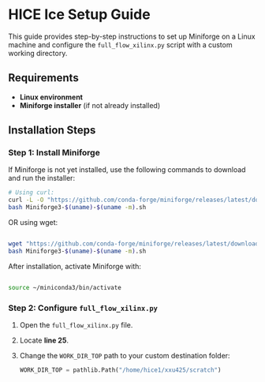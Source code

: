 # HICE Ice Setup Guide

This guide provides step-by-step instructions to set up Miniforge on a Linux machine and configure the `full_flow_xilinx.py` script with a custom working directory.

## Requirements

- **Linux environment**
- **Miniforge installer** (if not already installed)

## Installation Steps

### Step 1: Install Miniforge

If Miniforge is not yet installed, use the following commands to download and run the installer:

```bash
# Using curl:
curl -L -O "https://github.com/conda-forge/miniforge/releases/latest/download/Miniforge3-$(uname)-$(uname -m).sh"
bash Miniforge3-$(uname)-$(uname -m).sh
```

OR using wget:
```bash

wget "https://github.com/conda-forge/miniforge/releases/latest/download/Miniforge3-$(uname)-$(uname -m).sh"
bash Miniforge3-$(uname)-$(uname -m).sh
```


After installation, activate Miniforge with:
```bash

source ~/miniconda3/bin/activate
```


### Step 2: Configure `full_flow_xilinx.py`

1. Open the `full_flow_xilinx.py` file.
2. Locate **line 25**.
3. Change the `WORK_DIR_TOP` path to your custom destination folder:

   ```python
   WORK_DIR_TOP = pathlib.Path("/home/hice1/xxu425/scratch")
   ```



